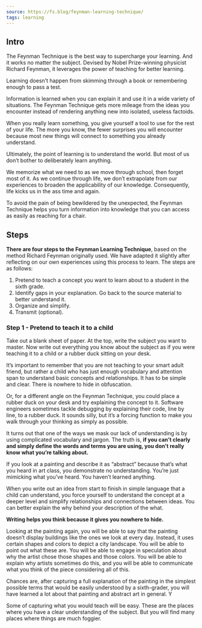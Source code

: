 ```yaml
---
source: https://fs.blog/feynman-learning-technique/
tags: learning
---
```



## Intro
The Feynman Technique is the best way to supercharge your learning. And it works no matter the subject. Devised by Nobel Prize-winning physicist Richard Feynman, it leverages the power of teaching for better learning.

Learning doesn’t happen from skimming through a book or remembering enough to pass a test.

Information is learned when you can explain it and use it in a wide variety of situations. The Feynman Technique gets more mileage from the ideas you encounter instead of rendering anything new into isolated, useless factoids.

When you really learn something, you give yourself a tool to use for the rest of your life. The more you know, the fewer surprises you will encounter because most new things will connect to something you already understand.

Ultimately, the point of learning is to understand the world. But most of us don’t bother to deliberately learn anything.

We memorize what we need to as we move through school, then forget most of it. As we continue through life, we don’t extrapolate from our experiences to broaden the applicability of our knowledge. Consequently, life kicks us in the ass time and again.

To avoid the pain of being bewildered by the unexpected, the Feynman Technique helps you turn information into knowledge that you can access as easily as reaching for a chair.

## Steps

**There are four steps to the Feynman Learning Technique**, based on the method Richard Feynman originally used. We have adapted it slightly after reflecting on our own experiences using this process to learn. The steps are as follows:

1.  Pretend to teach a concept you want to learn about to a student in the sixth grade.
2.  Identify gaps in your explanation. Go back to the source material to better understand it.
3.  Organize and simplify.
4.  Transmit (optional).


### Step 1 - Pretend to teach it to a child
Take out a blank sheet of paper. At the top, write the subject you want to master. Now write out everything you know about the subject as if you were teaching it to a child or a rubber duck sitting on your desk.

It’s important to remember that you are not teaching to your smart adult friend, but rather a child who has just enough vocabulary and attention span to understand basic concepts and relationships. It has to be simple and clear. There is nowhere to hide in obfuscation.

Or, for a different angle on the Feynman Technique, you could place a rubber duck on your desk and try explaining the concept to it. Software engineers sometimes tackle debugging by explaining their code, line by line, to a rubber duck. It sounds silly, but it’s a forcing function to make you walk through your thinking as simply as possible.

It turns out that one of the ways we mask our lack of understanding is by using complicated vocabulary and jargon. The truth is, **if you can’t clearly and simply define the words and terms you are using, you don’t really know what you’re talking about.**

If you look at a painting and describe it as “abstract” because that’s what you heard in art class, you demonstrate no understanding. You’re just mimicking what you’ve heard. You haven’t learned anything.

When you write out an idea from start to finish in simple language that a child can understand, you force yourself to understand the concept at a deeper level and simplify relationships and connections between ideas. You can better explain the why behind your description of the what.

****Writing helps you think because it gives you nowhere to hide.****

Looking at the painting again, you will be able to say that the painting doesn’t display buildings like the ones we look at every day. Instead, it uses certain shapes and colors to depict a city landscape. You will be able to point out what these are. You will be able to engage in speculation about why the artist chose those shapes and those colors. You will be able to explain why artists sometimes do this, and you will be able to communicate what you think of the piece considering all of this.

Chances are, after capturing a full explanation of the painting in the simplest possible terms that would be easily understood by a sixth-grader, you will have learned a lot about that painting and abstract art in general. Y

Some of capturing what you would teach will be easy. These are the places where you have a clear understanding of the subject. But you will find many places where things are much foggier.


